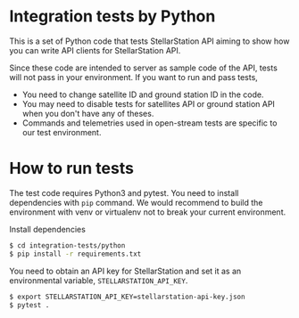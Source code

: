 # Integration tests by Python

This is a set of Python code that tests StellarStation API aiming to show how you can write API clients 
for StellarStation API.

Since these code are intended to server as sample code of the API, tests will not pass in your environment.
If you want to run and pass tests, 
  - You need to change satellite ID and ground station ID in the code.
  - You may need to disable tests for satellites API or ground station API when you don't have 
  any of theses.
  - Commands and telemetries used in open-stream tests are specific to our test environment.


# How to run tests

The test code requires Python3 and pytest. You need to install dependencies with `pip` command. 
We would recommend to build the environment with venv or virtualenv not to break your current environment.  


Install dependencies
```bash
$ cd integration-tests/python 
$ pip install -r requirements.txt
```


You need to obtain an API key for StellarStation and set it as an environmental variable, 
`STELLARSTATION_API_KEY`. 
  
```bash
$ export STELLARSTATION_API_KEY=stellarstation-api-key.json
$ pytest .
```
